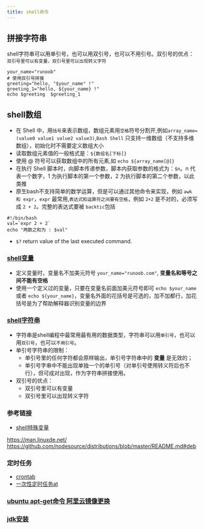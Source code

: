```yaml
---
title: shell命令
---
```

## 拼接字符串
shell字符串可以用单引号，也可以用双引号，也可以不用引号。双引号的优点：`双引号里可以有变量，双引号里可以出现转义字符`
```shell
your_name="runoob"
# 使用双引号拼接
greeting="hello, "$your_name" !"
greeting_1="hello, ${your_name} !"
echo $greeting  $greeting_1
```
## shell数组
- 在 Shell 中，用`括号`来表示数组，数组元素用`空格`符号分割开,例如`array_name=(value0 value1 value2 value3)`,`Bash Shell` 只支持一维数组（不支持多维数组），初始化时不需要定义数组大小
- 读取数组元素值的一般格式是：`${数组名[下标]}`
- 使用 @ 符号可以获取数组中的所有元素,如 `echo ${array_name[@]}`
- 在执行 Shell 脚本时，向脚本传递参数，脚本内获取参数的格式为：`$n`。n 代表一个数字，1 为执行脚本的第一个参数，2 为执行脚本的第二个参数，以此类推
- 原生bash不支持简单的数学运算，但是可以通过其他命令来实现，例如 `awk 和 expr`，`expr` 最常用,`表达式和运算符之间要有空格`，例如 `2+2` 是不对的，必须写成 `2 + 2`。完整的表达式要被 `backtic`包括

```shell
#!/bin/bash
val=`expr 2 + 2`
echo "两数之和为 : $val"
```


- `$?` return value of the last executed command.

### [shell变量](https://www.runoob.com/linux/linux-shell-variable.html)
- 定义变量时，变量名不加美元符号 `your_name="runoob.com"`, **变量名和等号之间不能有空格**
- 使用一个定义过的变量，只要在变量名前面加美元符号即可 `echo $your_name` 或者 `echo ${your_name}`，变量名外面的花括号是可选的，加不加都行，加花括号是为了帮助解释器识别变量的边界
### [shell字符串](https://www.runoob.com/linux/linux-shell-variable.html)
- 字符串是shell编程中最常用最有用的数据类型，字符串可以用`单引号`，也可以用`双引号`，也可以`不用引号`。
- 单引号字符串的限制：
    - 单引号里的任何字符都会原样输出，单引号字符串中的 **变量** 是无效的；
    - 单引号字串中不能出现单独一个的单引号（对单引号使用转义符后也不行），但可成对出现，作为字符串拼接使用。
- 双引号的优点：
    - 双引号里可以有变量
    - 双引号里可以出现转义字符
### 参考链接
- [shell特殊变量](https://wiki.jikexueyuan.com/project/shell-tutorial/shell-special-variable.html)



https://man.linuxde.net/
https://github.com/nodesource/distributions/blob/master/README.md#deb

### 定时任务
- [crontab](https://www.yiibai.com/linux/crontab.html)
- [一次性定时任务at](https://www.yiibai.com/linux/at.html)

### [ubuntu apt-get命令 阿里云镜像更换](https://developer.aliyun.com/article/704603)
### [jdk安装](https://www.huaweicloud.com/articles/3c4a009f8f0be4ecc9199045bc151f83.html)